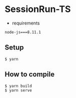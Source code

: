 # SessionRun-TS

- requirements

```
node-js===8.11.1
```

## Setup

```
$ yarn
```

## How to compile

```
$ yarn build
$ yarn serve
```
